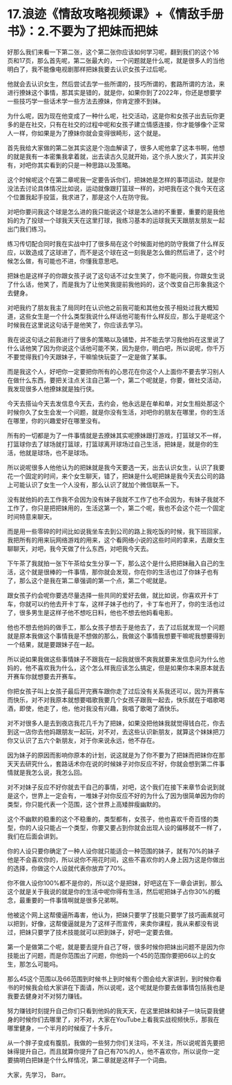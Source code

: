# 17.浪迹《情敌攻略视频课》+《情敌手册书》：2.不要为了把妹而把妹

好那么我们来看一下第二张，这个第二张你应该如何学习呢，翻到我们的这个16页和17页，那么首先呢，第二张最大的，一个问题就是什么呢，就是很多人的当他明白了，我不能像电视剧那样把妹我要去认识女孩子过后呢。

他就会去认识女生，然后尝试去学一些所谓的，技巧所谓的，套路所谓的方法，来进行撩妹这个事情，那其实是错的，就是你，如果你到了2022年，你还是想要学一些技巧学一些话术学一些方法去撩妹，你肯定撩不到妹。

为什么呢，因为现在他变成了一种什么呢，社交活动，这是你和女孩子出去玩你更多的是在社交，只有在社交的过程中呢和女孩子建立情感连接，你才能够像个正常人一样，你如果是为了撩妹你就会变得很畸形，这个就是。

首先我给大家做的第二张其实这是个泡血解读了，很多人呢他拿了这本书啊，他想的就是我有一本密集我拿着就，出去读古久见就开始，这个杀人放火了，其实并没有，对吧你其实看到的只是一种思路以及策略。

这个时候呢这个在第二章呢我一定要告诉你们，把妹她是怎样的事项运动，就是你没法去讨论具体情况比如说，运动就像跟打篮球一样的，对吧我在这个我今天在这个位置我起手投篮，我求进了，那是这个人在防守我。

对吧你要问我这个球是怎么进的我只能说这个球是怎么进的不重要，重要的是我他妈的为了投球一个球我天天在这里打球，我练习基本的运球我天天跟朋友朋友一起出门我们练习。

练习传切配合同时我在实战中打了很多局在这个时候面对他的防守我做了什么样反应，以致造成了这球进了，而不是这个球在这一刻我是怎么做的然后进了，这个时候怎么做，有可能也不进，你懂我意思吧。

把妹也是这样子的你跟女孩子说了这句话不过女生笑了，你不能问我，你跟女生说了什么话，他笑了，而是我为了让他笑我提前我他妈的，这个改变自己形象我这个去健身。

对吧我约了朋友我主了局同时在认识他之前我可能和其他女孩子相处过我大概知道，这些女生是一个什么类型我说什么样话他可能有什么样反应，那么于是呢这个时候我在这里说这句话于是他笑了，你应该去学习。

我在说这句话之前我进行了很多的策略以及铺垫，并不能去学习我他妈在这里说了什么话他笑了因为你说这个话他可能不笑，因为是你，明白吧，所以说呢，你千万不要觉得我们今天跟妹子，干嘛愉快玩耍了一定是做了某事。

而是我这个人，好吧你一定要把你所有的心思花在你这个人上面你不要去学习别人在做什么东西，要把关注点关注自己第一个，第二个呢就是，你要，做社交活动，我发现很多人他撩妹就是独行侠。

今天去搭讪今天去发信息今天去，去约会，他永远是在单和单，对女生相处那这个时候你久了女生会发一个问题，就是你没有生活，对吧你的朋友在哪里，你的生活在哪里，你的兴趣爱好在哪里没有。

所有的一切都是为了一件事情就是去撩妹其实呢撩妹跟打游戏，打篮球又不一样，打篮球你去了球场就打篮球，打篮球离开球场过自己生活，把妹是，就是你的生活，他就是球场，也不是球场。

所以说呢很多人他他认为的把妹就是我今天要选一天，出去认识女生，认识了我要花一个固定的时间，来个女生聊天，错了，把妹是什么呢把妹是我今天去公司的路上可能认识了女生一个人没有，那么认识了就加个微信联系一下。

没有就他妈的去工作我不会因为没有妹子我就不工作了也不会因为，有妹子我就不工作了，你只是把把妹用的，生活这第一个，第二个呢，我也不会这个花一个固定时间特意来聊天。

而是用一些零碎的时间比如说我坐车去到公司的路上我吃饭的时候，我下班回家，我把所有的用来玩网络游戏的用来，这个看网络小说的这些时间的拿来，去跟女生聊聊天，对吧，我今天做了什么东西，对吧我今天去。

下午茶了我就拍一张下午茶给女生分享一下，那么这个是什么把把妹融入自己的生活，这个就是很棒的一件事情，那你就会发现，你在你的生活也过了你妹子也有了，那么这个是我在第二章强调的第一个点，第二个呢就是。

跟女孩子约会呢你要选尽量选择一些共同的爱好去做，就比如说，你喜欢开卡丁车，你就可以约他去开卡丁车，这样子妹子也约了，卡丁车也开了，你的生活也过了，很多男生是这样子他不想吃日料，他也不想去他妈看电影。

他也不想去他妈的做手工，那么女孩子想去于是他去了，去了过后就发现一个问题就是原本我做这个事情我是不想做的那么，我做这个事情我想要干嘛呢我想要得到一个结果，就是要跟妹子在一起。

所以说如果我做这些事情妹子不跟我在一起我就很不爽我就要来发信息问为什么他妈的，他不喜欢我为什么，这个怎么样我应该怎么搞定，但是如果你本来原本就去开赛车你就想要去开赛车。

你把女孩子叫上女孩子最后开完赛车跟你走了过后没有关系我还可以，因为开赛车而快乐，对不对我原本就想要唱歌我要几个女孩子跟我一起去，快乐就在于唱歌喝酒，即使，他走了，他，他对我没有兴趣，我唱了歌喝了酒快乐。

对不对很多人是去到夜店我花几千为了把妹，如果没把他妹我就觉得钱白花，你去到这一店你去他妈跟朋友一起玩，对不对，去这些认识新朋友，就算这个妹妹把刀你又认识了五六个新朋友，对于你来说永远，他不存在。

因为妹子的原因而影响你原本的计划，说这就是为了你不要为了把妹而把妹你在那天天去研究什么，套路话术你在说的时候妹子对你反应不好，你就会想到第二件事情就是我怎么说，我怎么回。

对不对妹子反应不好你就去干自己的事情，对吧，这个我们在接下来章节会说到就是这个，世界上一定会有，一堆妹子对你反应不好的为什么了因为很简单因为你的类型，你只能代表一个范围，这个世界上高矮胖瘦幽默的。

这个不幽默的稳重的这个不稳重的，类型都有，女孩子，他也喜欢千奇百怪的类型，你的人设只能占一个类型，你要又要占到你就会出现人设的偏移就不一样了，我们在后面会讲到。

你的人设只要你确定了一种人设你就只能适合一种范围的妹子，就有70%的妹子他是不会喜欢你的，所以说你不用花时间，这些不喜欢你的人身上因为这是你做出的选择，你做这个人设就代表你放弃了70%。

你不做人设你100%都不是你的，所以这个是把妹，好吧这在下一章会讲到，那么这个就是关于我说的就是你的生活中呢你得有生活，然后呢把妹子占你30%的概念，最重要的一件事情啊就是很多兄弟啊。

他被这个网上这帮傻逼所毒害，他认为，把妹只要学了技能只要学了技巧画素就可以把到，好像，这帮傻逼就是为了这样子而宣传，来卖你课程，我从来都没有说过，把妹只要学了技术技能就可以把到妹子，好吧一定要去做。

第一个是做第二个呢，就是要去提升自己了呀，很多时候你把妹出问题不是因为你技能出了问题，而是你范围出了问题，你他妈一个45的范围你要把66以上的女生，那怎么可能吗。

那么45这个范围以及66范围到时候书上到时候有个图会给大家讲到，到时候你看书的时候我会给大家讲在下面请，所以说呢，这个呢就是你要去做事情包括我也是我要去健身对不对努力赚钱。

努力赚钱时刻提升自己你们只看到他妈的我天天，在这里把妹和妹子一块玩耍我健身的时候你们去哪里了，对不对，大家在YouTube上看我实战视频快乐，那我在哪里健身，一个半月的时候瘦了十多斤。

从一个胖子变成有腹肌，我做的一些努力你们关注吗，不关注，所以说呢首先要把妹得提升自己，而且就算你提升了自己有70%的人，他不喜欢你，所以说你一定要搞明白把妹是个什么样情况，第二章就是这样子一个词曲。

大家，先学习， Barr。